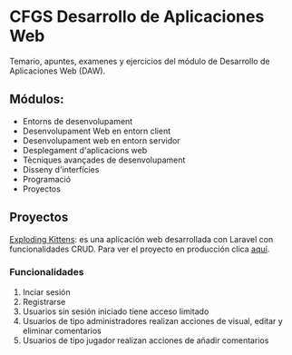 # CFGS Desarrollo de Aplicaciones Web
Temario, apuntes, examenes y ejercicios del módulo de Desarrollo de Aplicaciones Web (DAW).

## Módulos:
- Entorns de desenvolupament
- Desenvolupament Web en entorn client
- Desenvolupament web en entorn servidor
- Desplegament d'aplicacions web
- Tècniques avançades de desenvolupament
- Disseny d'interfícies
- Programació
- Proyectos

## Proyectos
[Exploding Kittens](https://github.com/jordirocha/2nDAW/tree/main/Projectes/xkittens_jordi): es una aplicación web desarrollada con Laravel con funcionalidades CRUD.
Para ver el proyecto en producción clica [aquí](http://jordirocha-projects.infinityfreeapp.com/jordi-xkittens/public/inicio).

### Funcionalidades
1. Inciar sesión
2. Registrarse
3. Usuarios sin sesión iniciado tiene acceso limitado 
4. Usuarios de tipo administradores realizan acciones de visual, editar y eliminar comentarios
5. Usuarios de tipo jugador realizan acciones de añadir comentarios